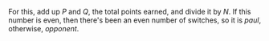 For this, add up *P* and *Q*, the total points earned, and divide it by *N*. If this number is even, then there's been an even number of switches, so it is *paul*, otherwise, *opponent*.
